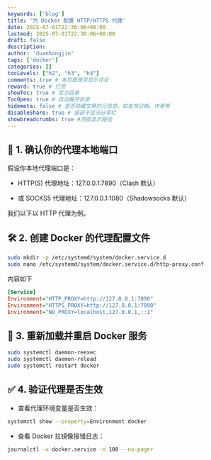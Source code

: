 ```yaml
---
keywords: ['blog']
title: '为 Docker 配置 HTTP/HTTPS 代理'
date: 2025-07-01T22:30:06+08:00
lastmod: 2025-07-01T22:30:06+08:00
draft: false
description: 
author: 'duanhongjin'
tags: ['docker']
categories: []
tocLevels: ["h2", "h3", "h4"]
comments: true # 本页面是否显示评论
reward: true # 打赏
showToc: true # 显示目录
TocOpen: true # 自动展开目录
hidemeta: false # 是否隐藏文章的元信息，如发布日期、作者等
disableShare: true # 底部不显示分享栏
showbreadcrumbs: true #顶部显示路径
---
```

## 🔧 1. 确认你的代理本地端口
假设你本地代理端口是：

- HTTP(S) 代理地址：127.0.0.1:7890（Clash 默认）

- 或 SOCKS5 代理地址：127.0.0.1:1080（Shadowsocks 默认）

我们以下以 HTTP 代理为例。

## 🛠️ 2. 创建 Docker 的代理配置文件

```bash
sudo mkdir -p /etc/systemd/system/docker.service.d
sudo nano /etc/systemd/system/docker.service.d/http-proxy.conf
```

内容如下
```ini
[Service]
Environment="HTTP_PROXY=http://127.0.0.1:7890"
Environment="HTTPS_PROXY=http://127.0.0.1:7890"
Environment="NO_PROXY=localhost,127.0.0.1,::1"
```

## 🔄 3. 重新加载并重启 Docker 服务

```bash
sudo systemctl daemon-reexec
sudo systemctl daemon-reload
sudo systemctl restart docker
```

## ✅ 4. 验证代理是否生效

- 查看代理环境变量是否生效：

```bash
systemctl show --property=Environment docker
```

- 查看 Docker 拉镜像报错日志：

```bash
journalctl -u docker.service -n 100 --no-pager
```